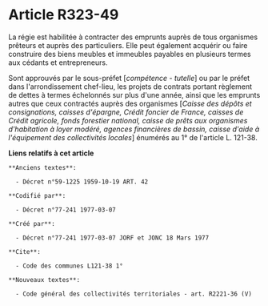 # Article R323-49

La régie est habilitée à contracter des emprunts auprès de tous organismes prêteurs et auprès des particuliers. Elle peut
également acquérir ou faire construire des biens meubles et immeubles payables en plusieurs termes aux cédants et
entrepreneurs.

Sont approuvés par le sous-préfet [*compétence - tutelle*] ou par le préfet dans l'arrondissement chef-lieu, les projets de
contrats portant règlement de dettes à termes échelonnés sur plus d'une année, ainsi que les emprunts autres que ceux
contractés auprès des organismes [*Caisse des dépôts et consignations, caisses d'épargne, Crédit foncier de France, caisses
de Crédit agricole, fonds forestier national, caisse de prêts aux organismes d'habitation à loyer modéré, agences financières
de bassin, caisse d'aide à l'équipement des collectivités locales*] énumérés au 1° de l'article L. 121-38.

**Liens relatifs à cet article**

	**Anciens textes**:

	  - Décret n°59-1225 1959-10-19 ART. 42

	**Codifié par**:

	  - Décret n°77-241 1977-03-07

	**Créé par**:

	  - Décret n°77-241 1977-03-07 JORF et JONC 18 Mars 1977

	**Cite**:

	  - Code des communes L121-38 1°

	**Nouveaux textes**:

	  - Code général des collectivités territoriales - art. R2221-36 (V)
